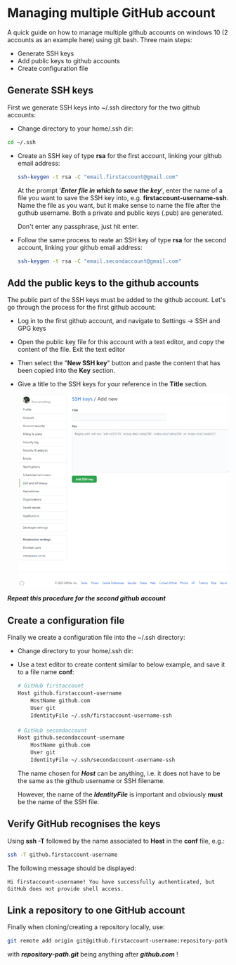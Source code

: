 # Managing multiple GitHub account
A quick guide on how to manage multiple github accounts on windows 10 (2 accounts as an example here) using git bash. Three main steps:
* Generate SSH keys
* Add public keys to github accounts
* Create configuration file

## Generate SSH keys
First we generate SSH keys into ~/.ssh directory for the two github accounts:
* Change directory to your home/.ssh dir:
```bash
cd ~/.ssh
```
* Create an SSH key of type **rsa** for the first account, linking your github email address:
    ```bash
    ssh-keygen -t rsa -C "email.firstaccount@gmail.com"
    ```
    At the prompt '***Enter file in which to save the key***', enter the name of a file you want to save the SSH key into, e.g. **firstaccount-username-ssh**. Name the file as you want, but it make sense to name the file after the guthub username. Both a private and public keys (.pub) are generated.

    Don't enter any passphrase, just hit enter.
* Follow the same process to reate an SSH key of type **rsa** for the second account, linking your github email address:
    ```bash
    ssh-keygen -t rsa -C "email.secondaccount@gmail.com"
    ```
## Add the public keys to the github accounts
The public part of the SSH keys must be added to the github account. Let's go through the process for the first github account:
* Log in to the first github account, and navigate to Settings -> SSH and GPG keys
* Open the public key file for this account with a text editor, and copy the content of the file. Exit the text editor
* Then select the "**New SSH key**" button and paste the content that has been copied into the **Key** section.
* Give a title to the SSH keys for your reference in the **Title** section.

    ![ssh keys](ssh-keys-github.png)

***Repeat this procedure for the second github account***

## Create a configuration file
Finally we create a configuration file into the ~/.ssh directory:
* Change directory to your home/.ssh dir:
* Use a text editor to create content similar to below example, and save it to a file name **conf**:
    ```bash
    # GitHub firstaccount
    Host github.firstaccount-username
        HostName github.com
        User git
        IdentityFile ~/.ssh/firstaccount-username-ssh

    # GitHub secondaccount
    Host github.secondaccount-username
        HostName github.com
        User git
        IdentityFile ~/.ssh/secondaccount-username-ssh
    ```
    The name chosen for ***Host*** can be anything, i.e. it does not have to be the same as the github username or SSH filename.

    However, the name of the ***IdentityFile*** is important and obviously **must** be the name of the SSH file.

## Verify GitHub recognises the keys
Using **ssh -T** followed by the name associated to **Host** in the **conf** file, e.g.:
```bash
ssh -T github.firstaccount-username
```
The following message should be displayed:
```text
Hi firstaccount-username! You have successfully authenticated, but GitHub does not provide shell access.
```

## Link a repository to one GitHub account
Finally when cloning/creating a repository locally, use:
```bash
git remote add origin git@github.firstaccount-username:repository-path.git
```
with ***repository-path.git*** being anything after ***github.com*** !
